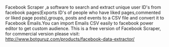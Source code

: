 Facebook Scraper ,a software to search and extract unique user ID's from facebook pages(Exports ID's of people who have liked pages,commented or liked page posts),groups, posts and events to a CSV file and convert it to Facebook Emails.You can import Emails CSV easily to facebook power editor to get custom audience.
This is a free version of Facebook Scraper, for commercial version please visit:
http://www.botguruz.com/products/facebook-data-extractor/
